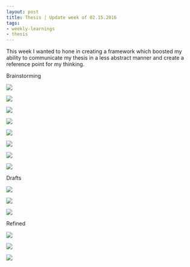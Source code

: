 ```yaml
---
layout: post
title: Thesis | Update week of 02.15.2016
tags:
- weekly-learnings
- thesis
---
```


This week I wanted to hone in creating a framework which boosted my ability to communicate my thesis in a less abstract manner and create a reference point for my thinking.

Brainstorming



![](/content/images/2016/03/B376D184-48CB-40BB-B761-CA6479CB3B57-1.jpg)

![](/content/images/2016/03/EC914131-8977-49EC-884A-E6E8C91C0644.jpg)

![](/content/images/2016/03/A04B54E7-33E7-406A-BD1E-9071CC50ECDB.jpg)

![](/content/images/2016/03/D2129202-3442-4740-9538-B84861AF54AE.jpg)

![](/content/images/2016/03/38C60C9D-2BDF-4B26-911F-2A0104798FC6.jpg)

![](/content/images/2016/03/1F23FFA8-1CBC-4DA1-8D3A-2EEA2BE9D0D5.jpg)

![](http://)

![](http://)




Drafts


![](http://)

![](http://)

![](http://)


Refined


![](http://)

![](http://)

![](http://)
